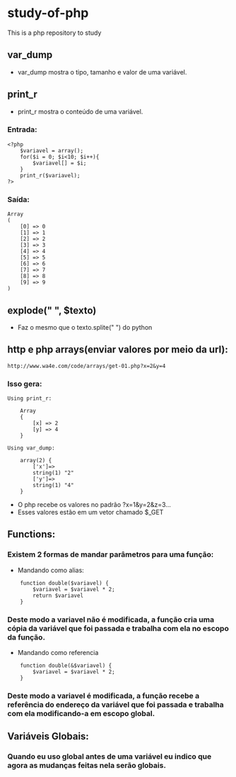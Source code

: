 # study-of-php
This is a php repository to study
## var_dump
- var_dump mostra o tipo, tamanho e valor de uma variável.
## print_r
- print_r mostra o conteúdo de uma variável.
### Entrada:
```
<?php
    $variavel = array();
    for($i = 0; $i<10; $i++){
        $variavel[] = $i; 
    }
    print_r($variavel);
?>
```
### Saída:
```
Array
(
    [0] => 0
    [1] => 1
    [2] => 2
    [3] => 3
    [4] => 4
    [5] => 5
    [6] => 6
    [7] => 7
    [8] => 8
    [9] => 9
)
```
## explode(" ", $texto)
- Faz o mesmo que o texto.splite(" ") do python
## http e php arrays(enviar valores por meio da url):
```
http://www.wa4e.com/code/arrays/get-01.php?x=2&y=4
```
### Isso gera:
```
Using print_r:

    Array
    {
        [x] => 2
        [y] => 4
    }

Using var_dump:

    array(2) {
        ['x']=>
        string(1) "2"
        ['y']=>
        string(1) "4"
    }
```
- O php recebe os valores no padrão ?x=1&y=2&z=3...
- Esses valores estão em um vetor chamado $_GET
## Functions:
### Existem 2 formas de mandar parâmetros para uma função:
- Mandando como alias:
```
    function double($variavel) {
        $variavel = $variavel * 2;
        return $variavel
    }
```
### Deste modo a variavel não é modificada, a função cria uma cópia da variável que foi passada e trabalha com ela no escopo da função.
- Mandando como referencia
```
    function double(&$variavel) {
        $variavel = $variavel * 2;
    }
```
### Deste modo a variavel é modificada, a função recebe a referência do endereço da variável que foi passada e trabalha com ela modificando-a em escopo global.
## Variáveis Globais:
### Quando eu uso global antes de uma variável eu indico que agora as mudanças feitas nela serão globais.